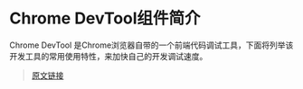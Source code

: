 # Chrome DevTool组件简介
Chrome DevTool 是Chrome浏览器自带的一个前端代码调试工具，下面将列举该开发工具的常用使用特性，来加快自己的开发调试速度。

>[原文链接](http://xituqu.com/178.html)